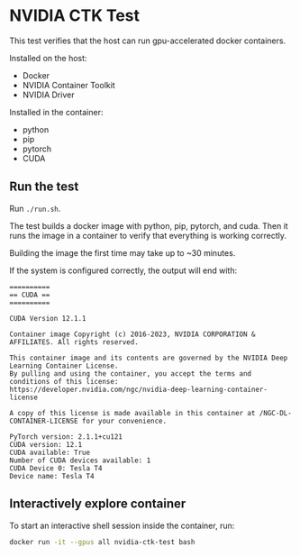 # NVIDIA CTK Test

This test verifies that the host can run gpu-accelerated docker containers.

Installed on the host:

- Docker
- NVIDIA Container Toolkit
- NVIDIA Driver

Installed in the container:

- python
- pip
- pytorch
- CUDA

## Run the test

Run `./run.sh`.

The test builds a docker image with python, pip, pytorch, and cuda. Then it runs the image in a container to verify that everything is working correctly.

Building the image the first time may take up to ~30 minutes.

If the system is configured correctly, the output will end with:

```
==========
== CUDA ==
==========

CUDA Version 12.1.1

Container image Copyright (c) 2016-2023, NVIDIA CORPORATION & AFFILIATES. All rights reserved.

This container image and its contents are governed by the NVIDIA Deep Learning Container License.
By pulling and using the container, you accept the terms and conditions of this license:
https://developer.nvidia.com/ngc/nvidia-deep-learning-container-license

A copy of this license is made available in this container at /NGC-DL-CONTAINER-LICENSE for your convenience.

PyTorch version: 2.1.1+cu121
CUDA version: 12.1
CUDA available: True
Number of CUDA devices available: 1
CUDA Device 0: Tesla T4
Device name: Tesla T4
```

## Interactively explore container

To start an interactive shell session inside the container, run:

```sh
docker run -it --gpus all nvidia-ctk-test bash
```
